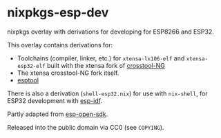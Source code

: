 # nixpkgs-esp-dev
nixpkgs overlay with derivations for developing for ESP8266 and ESP32.

This overlay contains derivations for: 
- Toolchains (compiler, linker, etc.) for `xtensa-lx106-elf` and `xtensa-esp32-elf` built with the xtensa fork of [crosstool-NG](https://github.com/espressif/crosstool-NG)
- The xtensa crosstool-NG fork itself.
- [esptool](https://github.com/espressif/esptool)
 
There is also a derivation (`shell-esp32.nix`) for use with `nix-shell`, for ESP32 development with [esp-idf](https://github.com/espressif/esp-idf).

Partly adapted from [esp-open-sdk](https://github.com/pfalcon/esp-open-sdk).

Released into the public domain via CC0 (see `COPYING`).

